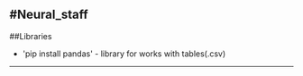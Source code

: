 #Neural_staff  
---
##Libraries  
* 'pip install pandas' - library for works with tables(.csv)  
---
